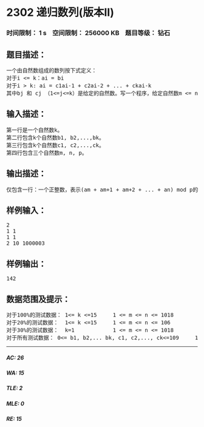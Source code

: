# 2302 递归数列(版本II)   
### 时间限制： 1 s&nbsp;&nbsp;&nbsp;&nbsp;空间限制： 256000 KB&nbsp;&nbsp;&nbsp;&nbsp;题目等级： 钻石  
## 题目描述：  

<pre>
一个由自然数组成的数列按下式定义：
对于i <= k：ai = bi
对于i > k: ai = c1ai-1 + c2ai-2 + ... + ckai-k
其中bj 和 cj （1<=j<=k）是给定的自然数。写一个程序，给定自然数m <= n, 计算am + am+1 + am+2 + ... + an, 并输出它除以给定自然数p的余数的值。 
</pre>
  
  
## 输入描述：  

<pre>
第一行是一个自然数k。
第二行包含k个自然数b1, b2,...,bk。
第三行包含k个自然数c1, c2,...,ck。
第四行包含三个自然数m, n, p。
</pre>
  
  
## 输出描述：  

<pre>
仅包含一行：一个正整数，表示(am + am+1 + am+2 + ... + an) mod p的值。
</pre>
  
  
## 样例输入：  

<pre>
2
1 1
1 1
2 10 1000003
</pre>
  
  
## 样例输出：  

<pre>
142
</pre>
  
  
## 数据范围及提示：  

<pre>
对于100%的测试数据： 1<= k <=15     1 <= m <= n <= 1018
对于20%的测试数据：  1<= k <=15     1 <= m <= n <= 106
对于30%的测试数据：  k=1            1 <= m <= n <= 1018
对于所有测试数据： 0<= b1, b2,... bk, c1, c2,..., ck<=109     1 <= p <= 108
</pre>
  
  
***  

##### AC: 26  
##### WA: 15  
##### TLE: 2  
##### MLE: 0  
##### RE: 15  
